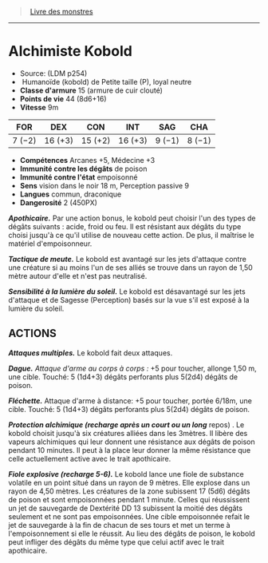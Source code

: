 ﻿> [Livre des monstres](tome_of_beasts.md)

---

# Alchimiste Kobold

- Source: (LDM p254)
-  Humanoïde (kobold) de Petite taille (P), loyal neutre
- **Classe d'armure** 15 (armure de cuir clouté)
- **Points de vie** 44 (8d6+16)
- **Vitesse** 9m

|FOR|DEX|CON|INT|SAG|CHA|
|---|---|---|---|---|---|
|7 (−2)|16 (+3)|15 (+2)|16 (+3)|9 (−1)|8 (−1)|

- **Compétences** Arcanes +5, Médecine +3
- **Immunité contre les dégâts** de poison
- **Immunité contre l'état** empoisonné
- **Sens** vision dans le noir 18 m, Perception passive 9
- **Langues** commun, draconique
- **Dangerosité** 2 (450PX)

**_Apothicaire._** Par une action bonus, le kobold peut choisir l'un des types de dégâts suivants : acide, froid ou feu. Il est résistant aux dégâts du type choisi jusqu'à ce qu'il utilise de nouveau cette action. De plus, il maîtrise le matériel d'empoisonneur.

**_Tactique de meute._** Le kobold est avantagé sur les jets d'attaque contre une créature si au moins l'un de ses alliés se trouve dans un rayon de 1,50 mètre autour d'elle et n'est pas neutralisé.

**_Sensibilité à la lumière du soleil._** Le kobold est désavantagé sur les jets d'attaque et de Sagesse (Perception) basés sur la vue s'il est exposé à la lumière du soleil.

## ACTIONS

**_Attaques multiples._** Le kobold fait deux attaques.

**_Dague._** _Attaque d'arme au corps à corps :_ +5 pour toucher, allonge 1,50 m, une cible. Touché: 5 (1d4+3) dégâts perforants plus 5(2d4) dégâts de poison.

**_Fléchette._** Attaque d'arme à distance: +5 pour toucher, portée 6/18m, une cible. Touché: 5 (1d4+3) dégâts perforants plus 5(2d4) dégâts de poison.

**_Protection alchimique (recharge après un court ou un long_** repos) . Le kobold choisit jusqu'à six créatures alliées dans les 3mètres. Il libère des vapeurs alchimiques qui leur donnent une résistance aux dégâts de poison pendant 10 minutes. Il peut à la place leur donner la même résistance que celle actuellement active avec le trait apothicaire.

**_Fiole explosive (recharge 5-6)._** Le kobold lance une fiole de substance volatile en un point situé dans un rayon de 9 mètres. Elle explose dans un rayon de 4,50 mètres. Les créatures de la zone subissent 17 (5d6) dégâts de poison et sont empoisonnées pendant 1 minute. Celles qui réussissent un jet de sauvegarde de Dextérité DD 13 subissent la moitié des dégâts seulement et ne sont pas empoisonnées. Une cible empoisonnée refait le jet de sauvegarde à la fin de chacun de ses tours et met un terme à l'empoisonnement si elle le réussit. Au lieu des dégâts de poison, le kobold peut infliger des dégâts du même type que celui actif avec le trait apothicaire.

